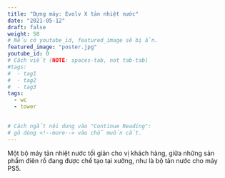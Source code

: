 ```yaml
---
title: "Dựng máy: Evolv X tản nhiệt nước"
date: "2021-05-12"
draft: false
weight: 50
# Nếu có youtube_id, featured_image sẽ bị ẩn.
featured_image: "poster.jpg"
youtube_id: 0
# Cách viết (NOTE: spaces-tab, not tab-tab)
#tags:
#  - tag1
#  - tag2
#  - tag3
tags:
  - wc
  - tower
 

# Cách ngắt nội dung vào "Continue Reading":
# gõ dòng <!--more--> vào chỗ muốn cắt.
---
```


Một bộ máy tản nhiệt nước tối giản cho vị khách hàng, giữa những sản phẩm điên rồ đang được chế tạo tại xưởng, như là bộ tản nước cho máy PS5.
